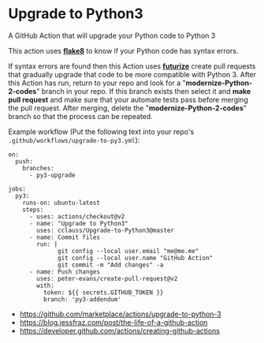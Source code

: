 # Upgrade to Python3
A GitHub Action that will upgrade your Python code to Python 3

This action uses [__flake8__](http://flake8.pycqa.org) to know if your Python code has syntax errors.

If syntax errors are found then this Action uses [__futurize__](http://python-future.org/futurize_cheatsheet.html) create pull requests that gradually upgrade that code to be more compatible with Python 3.  After this Action has run, return to your repo and look for a "__modernize-Python-2-codes__" branch in your repo.  If this branch exists then select it and __make pull request__ and make sure that your automate tests pass before merging the pull request.  After merging, delete the "__modernize-Python-2-codes__" branch so that the process can be repeated.

Example workflow (Put the following text into your repo's `.github/workflows/upgrade-to-py3.yml`):
```
on:
  push:
    branches:
      - py3-upgrade

jobs:
  py3:
    runs-on: ubuntu-latest
    steps:
      - uses: actions/checkout@v2
      - name: "Upgrade to Python3"
        uses: cclauss/Upgrade-to-Python3@master
      - name: Commit files
        run: |
              git config --local user.email "me@me.me"
              git config --local user.name "GitHub Action"
              git commit -m "Add changes" -a
      - name: Push changes
        uses: peter-evans/create-pull-request@v2
        with:
          token: ${{ secrets.GITHUB_TOKEN }}
          branch: 'py3-addendum'
```

* https://github.com/marketplace/actions/upgrade-to-python-3
* https://blog.jessfraz.com/post/the-life-of-a-github-action
* https://developer.github.com/actions/creating-github-actions

